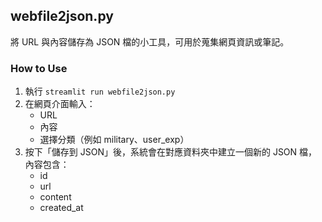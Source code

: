 ## webfile2json.py

將 URL 與內容儲存為 JSON 檔的小工具，可用於蒐集網頁資訊或筆記。

### How to Use
1. 執行 `streamlit run webfile2json.py`
2. 在網頁介面輸入：
   - URL
   - 內容
   - 選擇分類（例如 military、user_exp）
3. 按下「儲存到 JSON」後，系統會在對應資料夾中建立一個新的 JSON 檔，內容包含：
   - id
   - url
   - content
   - created_at
